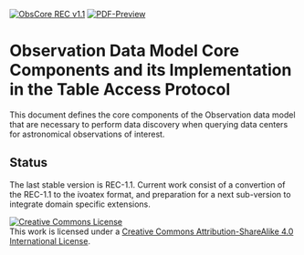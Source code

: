 [![ObsCore REC v1.1](https://img.shields.io/badge/ObsCore-REC--1.1-yellow.svg)](https://ivoa.net/documents/ObsCore/)
[![PDF-Preview](https://img.shields.io/badge/Preview-PDF-blue)](../../releases/download/auto-pdf-preview/ObsCore-draft.pdf)

# Observation Data Model Core Components and its Implementation in the Table Access Protocol

This document defines the core components of the Observation data model that are necessary to perform data discovery when querying data centers for astronomical observations of interest.

## Status

The last stable version is REC-1.1. Current work consist of a convertion of the REC-1.1 to the ivoatex format, and preparation for a next sub-version to integrate domain specific extensions.

<a rel="license" href="http://creativecommons.org/licenses/by-sa/4.0/">
<img alt="Creative Commons License" style="border-width:0" src="https://i.creativecommons.org/l/by-sa/4.0/88x31.png" /></a>
<br />
This work is licensed under a <a rel="license" href="http://creativecommons.org/licenses/by-sa/4.0/">
Creative Commons Attribution-ShareAlike 4.0 International License</a>.
